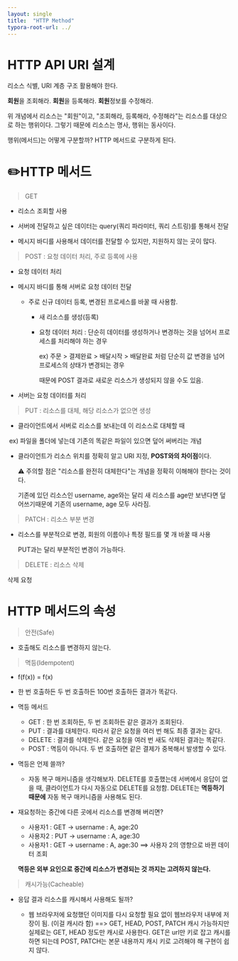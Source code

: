 ```yaml
---
layout: single
title:  "HTTP Method"
typora-root-url: ../
---
```


# HTTP API URI 설계

리소스 식별, URI 계층 구조 활용해야 한다.

**회원**을 조회해라.
**회원**을 등록해라.
**회원**정보를 수정해라.

위 개념에서 리소스는 "회원"이고, "조회해라, 등록해라, 수정해라"는 리소스를 대상으로 하는 행위이다.
그렇기 때문에 리소스는 명사, 행위는 동사이다.

행위(메서드)는 어떻게 구분할까? HTTP 메서드로 구분하게 된다.



# ✏️HTTP 메서드

> GET 

- 리소스 조회할  사용

- 서버에 전달하고 싶은 데이터는 query(쿼리 파라미터, 쿼리 스트링)를 통해서 전달

- 메시지 바디를 사용해서 데이터를 전달할 수 있지만, 지원하지 않는 곳이 많다. 

  

> POST : 요청 데이터 처리, 주로 등록에 사용

- 요청 데이터 처리

- 메시지 바디를 통해 서버로 요청 데이터 전달

  - 주로 신규 데이터 등록, 변경된 프로세스를 바꿀 때 사용함. 

    - 새 리소스를 생성(등록)

    - 요청 데이터 처리 : 단순히 데이터를 생성하거나 변경하는 것을 넘어서 프로세스를 처리해야 하는 경우

      ex) 주문 > 결제완료 > 배달시작 > 배달완료 처럼 단순히 값 변경을 넘어 프로세스의 상태가 변경되는 경우 

      때문에 POST 결과로 새로운 리소스가 생성되지 않을 수도 있음. 

- 서버는 요청 데이터를 처리 

  

> PUT : 리소스를 대체, 해당 리소스가 없으면 생성

- 클라이언트에서 서버로 리소스를 보내는데 이 리소스로 대체할 때

​        ex) 파일을 폴더에 넣는데 기존의 똑같은 파일이 있으면 덮어 써버리는 개념 

- 클라이언트가 리소스 위치를 정확히 알고 URI 지정, **POST와의 차이점**이다.

  ⚠️ 주의할 점은 "리소스를 완전히 대체한다"는 개념을 정확히 이해해야 한다는 것이다.

  기존에 있던 리소스인  username, age와는 달리 새 리소스를 age만 보낸다면 덮어쓰기때문에 기존의 username, age 모두 사라짐.



> PATCH : 리소스 부분 변경 

- 리소스를 부분적으로 변경, 회원의 이름이나 특정 필드를 몇 개 바꿀 때 사용

  PUT과는 달리 부분적인 변경이 가능하다. 
  

> DELETE : 리소스 삭제 

삭제 요청 



# HTTP 메서드의 속성

> 안전(Safe)

- 호출해도 리소스를 변경하지 않는다.



> 멱등(Idempotent)

- f(f(x)) = f(x)
- 한 번 호출하든 두 번 호출하든 100번 호출하든 결과가 똑같다.
- 멱등 메서드
  - GET : 한 번 조회하든, 두 번 조회하든 같은 결과가 조회된다.
  - PUT : 결과를 대체한다. 따라서 같은 요청을 여러 번 해도 최종 결과는 같다.
  - DELETE : 결과를 삭제한다. 같은 요청을 여러 번 새도 삭제된 결과는 똑같다.
  - POST : 멱등이 아니다. 두 번 호출하면 같은 결제가 중복해서 발생할 수 있다.  

- 멱등은 언제 쓸까? 

  - 자동 복구 매커니즘을 생각해보자.
    DELETE를 호출했는데 서버에서 응답이 없을 때, 클라이언트가 다시 자동으로 DELETE를 요청함.
    DELETE는 **멱등하기 때문에**  자동 복구 매커니즘을 사용해도 된다. 

- 재요청하는 중간에 다른 곳에서 리소스를 변경해 버리면?

  - 사용자1 : GET -> username : A, age:20
  - 사용자2 : PUT -> username : A, age:30 
  - 사용자1 : GET -> username : A, age:30 ==> 사용자 2의 영향으로 바뀐 데이터 조회 

  **멱등은 외부 요인으로 중간에 리소스가 변경되는 것 까지는 고려하지 않는다.** 

  

> 캐시가능(Cacheable)

- 응답 결과 리소스를 캐시해서 사용해도 될까?

  - 웹 브라우저에 요청했던 이미지를 다시 요청할 필요 없이 웹브라우저 내부에 저장이 됨. (이걸 캐시라 함) 
    ==> GET, HEAD, POST, PATCH 캐시 가능하지만 실제로는 GET, HEAD 정도만 캐시로 사용한다. 
           GET은 url만 키로 잡고 캐시를 하면 되는데 POST, PATCH는 본문 내용까지 캐시 키로 고려해야 해 구현이 쉽지 않다.

    